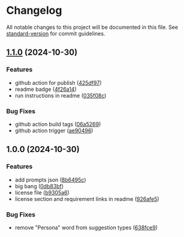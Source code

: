 # Changelog

All notable changes to this project will be documented in this file. See [standard-version](https://github.com/conventional-changelog/standard-version) for commit guidelines.

## [1.1.0](https://github.com/MustansirZia/slack-beam/compare/v1.0.0...v1.1.0) (2024-10-30)


### Features

* github action for publish ([425df97](https://github.com/MustansirZia/slack-beam/commit/425df971439696a93e4cf5c60296d03a22dc2215))
* readme badge ([4f26a14](https://github.com/MustansirZia/slack-beam/commit/4f26a14d010773c581604f297058e0e0f1585b9b))
* run instructions in readme ([035f08c](https://github.com/MustansirZia/slack-beam/commit/035f08c89a2ce6d50197f0e4c728aa6823bf2018))


### Bug Fixes

* github action build tags ([06a5269](https://github.com/MustansirZia/slack-beam/commit/06a52691c8e539c3441e7546cf79d2705012b39b))
* github action trigger ([ae90496](https://github.com/MustansirZia/slack-beam/commit/ae904960d54594257b84c7da6b00512190f69c4e))

## 1.0.0 (2024-10-30)


### Features

* add prompts json ([8b6495c](https://github.com/MustansirZia/slack-beam/commit/8b6495c18de572bb0946c529d70a053f20d55603))
* big bang ([0db83bf](https://github.com/MustansirZia/slack-beam/commit/0db83bf242108edceb9512101660f3d6d7ab1b2a))
* license file ([b9305a6](https://github.com/MustansirZia/slack-beam/commit/b9305a609cf2f975f49022aa7c4e657d247f9dd4))
* license section and requirement links in readme ([926afe5](https://github.com/MustansirZia/slack-beam/commit/926afe56760fce80f565daee416fd1e8dcb593aa))


### Bug Fixes

* remove "Persona" word from suggestion types ([638fce9](https://github.com/MustansirZia/slack-beam/commit/638fce956d405ca0d06485054147c1eb093bf859))
